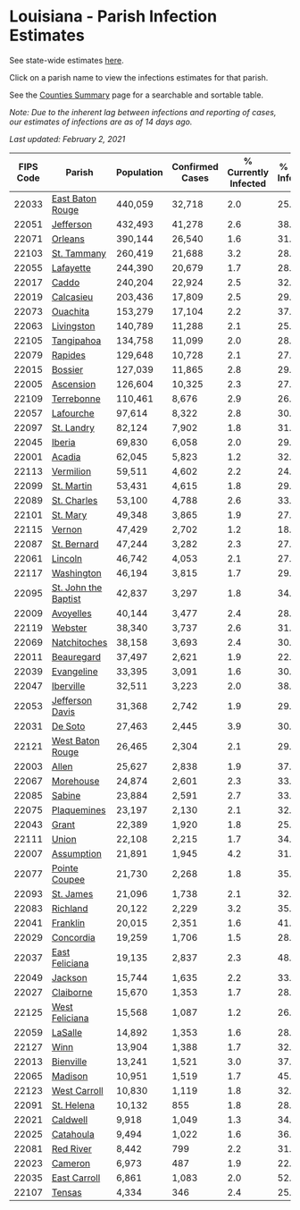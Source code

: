 # Louisiana - Parish Infection Estimates

See state-wide estimates [here](/infections/us-la).

Click on a parish name to view the infections estimates for that parish.

See the [Counties Summary](/infections/summary-counties) page for a searchable and sortable table.

*Note: Due to the inherent lag between infections and reporting of cases, our estimates of infections are as of 14 days ago.*

*Last updated: February 2, 2021*

|   FIPS Code |                                       Parish |   Population |   Confirmed Cases |   % Currently Infected |   % Total Infected |
|-------------|----------------------------------------------|--------------|-------------------|------------------------|--------------------|
|       22033 |         [East Baton Rouge](east-baton-rouge) |      440,059 |            32,718 |                    2.0 |               25.9 |
|       22051 |                       [Jefferson](jefferson) |      432,493 |            41,278 |                    2.6 |               38.0 |
|       22071 |                           [Orleans](orleans) |      390,144 |            26,540 |                    1.6 |               31.2 |
|       22103 |                   [St. Tammany](st.-tammany) |      260,419 |            21,688 |                    3.2 |               28.0 |
|       22055 |                       [Lafayette](lafayette) |      244,390 |            20,679 |                    1.7 |               28.0 |
|       22017 |                               [Caddo](caddo) |      240,204 |            22,924 |                    2.5 |               32.9 |
|       22019 |                       [Calcasieu](calcasieu) |      203,436 |            17,809 |                    2.5 |               29.0 |
|       22073 |                         [Ouachita](ouachita) |      153,279 |            17,104 |                    2.2 |               37.1 |
|       22063 |                     [Livingston](livingston) |      140,789 |            11,288 |                    2.1 |               25.5 |
|       22105 |                     [Tangipahoa](tangipahoa) |      134,758 |            11,099 |                    2.0 |               28.0 |
|       22079 |                           [Rapides](rapides) |      129,648 |            10,728 |                    2.1 |               27.1 |
|       22015 |                           [Bossier](bossier) |      127,039 |            11,865 |                    2.8 |               29.3 |
|       22005 |                       [Ascension](ascension) |      126,604 |            10,325 |                    2.3 |               27.7 |
|       22109 |                     [Terrebonne](terrebonne) |      110,461 |             8,676 |                    2.9 |               26.8 |
|       22057 |                       [Lafourche](lafourche) |       97,614 |             8,322 |                    2.8 |               30.2 |
|       22097 |                     [St. Landry](st.-landry) |       82,124 |             7,902 |                    1.8 |               31.5 |
|       22045 |                             [Iberia](iberia) |       69,830 |             6,058 |                    2.0 |               29.9 |
|       22001 |                             [Acadia](acadia) |       62,045 |             5,823 |                    1.2 |               32.0 |
|       22113 |                       [Vermilion](vermilion) |       59,511 |             4,602 |                    2.2 |               24.8 |
|       22099 |                     [St. Martin](st.-martin) |       53,431 |             4,615 |                    1.8 |               29.8 |
|       22089 |                   [St. Charles](st.-charles) |       53,100 |             4,788 |                    2.6 |               33.8 |
|       22101 |                         [St. Mary](st.-mary) |       49,348 |             3,865 |                    1.9 |               27.2 |
|       22115 |                             [Vernon](vernon) |       47,429 |             2,702 |                    1.2 |               18.1 |
|       22087 |                   [St. Bernard](st.-bernard) |       47,244 |             3,282 |                    2.3 |               27.1 |
|       22061 |                           [Lincoln](lincoln) |       46,742 |             4,053 |                    2.1 |               27.1 |
|       22117 |                     [Washington](washington) |       46,194 |             3,815 |                    1.7 |               29.1 |
|       22095 | [St. John the Baptist](st.-john-the-baptist) |       42,837 |             3,297 |                    1.8 |               34.2 |
|       22009 |                       [Avoyelles](avoyelles) |       40,144 |             3,477 |                    2.4 |               28.2 |
|       22119 |                           [Webster](webster) |       38,340 |             3,737 |                    2.6 |               31.1 |
|       22069 |                 [Natchitoches](natchitoches) |       38,158 |             3,693 |                    2.4 |               30.6 |
|       22011 |                     [Beauregard](beauregard) |       37,497 |             2,621 |                    1.9 |               22.5 |
|       22039 |                     [Evangeline](evangeline) |       33,395 |             3,091 |                    1.6 |               30.0 |
|       22047 |                       [Iberville](iberville) |       32,511 |             3,223 |                    2.0 |               38.5 |
|       22053 |           [Jefferson Davis](jefferson-davis) |       31,368 |             2,742 |                    1.9 |               29.0 |
|       22031 |                           [De Soto](de-soto) |       27,463 |             2,445 |                    3.9 |               30.9 |
|       22121 |         [West Baton Rouge](west-baton-rouge) |       26,465 |             2,304 |                    2.1 |               29.4 |
|       22003 |                               [Allen](allen) |       25,627 |             2,838 |                    1.9 |               37.7 |
|       22067 |                       [Morehouse](morehouse) |       24,874 |             2,601 |                    2.3 |               33.0 |
|       22085 |                             [Sabine](sabine) |       23,884 |             2,591 |                    2.7 |               33.8 |
|       22075 |                   [Plaquemines](plaquemines) |       23,197 |             2,130 |                    2.1 |               32.1 |
|       22043 |                               [Grant](grant) |       22,389 |             1,920 |                    1.8 |               25.7 |
|       22111 |                               [Union](union) |       22,108 |             2,215 |                    1.7 |               34.7 |
|       22007 |                     [Assumption](assumption) |       21,891 |             1,945 |                    4.2 |               31.7 |
|       22077 |               [Pointe Coupee](pointe-coupee) |       21,730 |             2,268 |                    1.8 |               35.7 |
|       22093 |                       [St. James](st.-james) |       21,096 |             1,738 |                    2.1 |               32.6 |
|       22083 |                         [Richland](richland) |       20,122 |             2,229 |                    3.2 |               35.8 |
|       22041 |                         [Franklin](franklin) |       20,015 |             2,351 |                    1.6 |               41.1 |
|       22029 |                       [Concordia](concordia) |       19,259 |             1,706 |                    1.5 |               28.1 |
|       22037 |             [East Feliciana](east-feliciana) |       19,135 |             2,837 |                    2.3 |               48.8 |
|       22049 |                           [Jackson](jackson) |       15,744 |             1,635 |                    2.2 |               33.0 |
|       22027 |                       [Claiborne](claiborne) |       15,670 |             1,353 |                    1.7 |               28.2 |
|       22125 |             [West Feliciana](west-feliciana) |       15,568 |             1,087 |                    1.2 |               26.0 |
|       22059 |                           [LaSalle](lasalle) |       14,892 |             1,353 |                    1.6 |               28.6 |
|       22127 |                                 [Winn](winn) |       13,904 |             1,388 |                    1.7 |               32.6 |
|       22013 |                       [Bienville](bienville) |       13,241 |             1,521 |                    3.0 |               37.9 |
|       22065 |                           [Madison](madison) |       10,951 |             1,519 |                    1.7 |               45.7 |
|       22123 |                 [West Carroll](west-carroll) |       10,830 |             1,119 |                    1.8 |               32.6 |
|       22091 |                     [St. Helena](st.-helena) |       10,132 |               855 |                    1.8 |               28.0 |
|       22021 |                         [Caldwell](caldwell) |        9,918 |             1,049 |                    1.3 |               34.1 |
|       22025 |                       [Catahoula](catahoula) |        9,494 |             1,022 |                    1.6 |               36.1 |
|       22081 |                       [Red River](red-river) |        8,442 |               799 |                    2.2 |               31.1 |
|       22023 |                           [Cameron](cameron) |        6,973 |               487 |                    1.9 |               22.5 |
|       22035 |                 [East Carroll](east-carroll) |        6,861 |             1,083 |                    2.0 |               52.6 |
|       22107 |                             [Tensas](tensas) |        4,334 |               346 |                    2.4 |               25.0 |